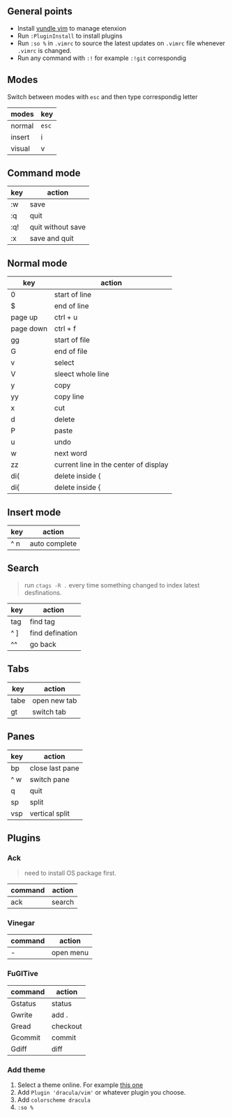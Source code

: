 ## General points
* Install [vundle vim](https://github.com/VundleVim/Vundle.vim) to manage etenxion  
* Run `:PluginInstall` to install plugins 
* Run `:so %` in `.vimrc` to source the latest updates on `.vimrc` file whenever `.vimrc` is changed. 
* Run any command with `:!` for example `:!git` correspondig


  
## Modes  
Switch between modes with `esc` and then type correspondig letter  
  
| modes | key |
|-------|-----|
|normal |`esc`|
|insert |  i  |
|visual |  v  |
  

## Command mode  
|   key   |  action  |
|---------|----------|
|   :w    |   save   |
|   :q    |   quit   |
|   :q!   |  quit without save |
|   :x    |   save and quit |

## Normal mode  
  
|  key  |  action  |
|-------|----------|
|   0   |  start of line |
|   $   | end of line |
| page up | ctrl + u |
|  page down | ctrl + f |         
|  gg   |  start of file |
|   G   |  end of file |
|   v   |   select |
|   V   |   sleect whole line |
|   y   |   copy   |
|  yy   |   copy line |
|   x   |   cut    |
|   d   |   delete |
|   P   |   paste  |
|   u   |   undo   |
|   w   |  next word |
|   zz  |  current line in the center of display |
| di( | delete inside ( |
| di{  | delete inside { |

## Insert mode

|   key   |   action   |
|---------|------------|
| ^ n | auto complete |

## Search

> run `ctags -R .` every time something changed to index latest desfinations. 

|   key   |  action  |
|---------|----------|
|   tag   | find tag |
|  ^ ]    | find defination |
|  ^^   |  go back |
## Tabs

|   key   |   action   |
|---------|------------|
|  tabe  | open new tab |
|  gt  | switch tab |


## Panes
  
|   key   |  action   |
|---------|-----------|
|  bp     |  close last pane |
| ^ w | switch pane |
| q       |  quit  |
| sp      |  split  |
  vsp     |  vertical split |


## Plugins

### Ack
> need to install OS package first.   
  
|   command   |   action   |
|---------|------------|
|  ack   |  search  |


### Vinegar

|   command   |   action   |
|---------|---------|
|    -    |  open menu  |


### FuGITive

|   command   |   action   |
|---------|------------|
| Gstatus | status |
| Gwrite  | add . |
| Gread  |  checkout |
| Gcommit | commit |
| Gdiff  | diff |

### Add theme
1. Select a theme online. For example [this one](https://github.com/dracula/vim/tree/b7e11c087fe2a9e3023cdccf17985704e27b125d)
2. Add `Plugin 'dracula/vim'` or whatever plugin you choose.
3. Add `colorscheme dracula`
4. `:so %`


